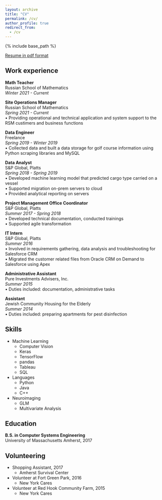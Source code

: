 ```yaml
---
layout: archive
title: "CV"
permalink: /cv/
author_profile: true
redirect_from:
  - /cv
---
```


{% include base_path %}

[Resume in pdf format](/files/Yaroslav_Burdin_resume.pdf)

Work experience
-----

**Math Teacher**  
Russian School of Mathematics  
*Winter 2021 - Current*

**Site Operations Manager**  
Russian School of Mathematics  
*Spring 2021 - Current*  
• Providing operational and technical application and system support to the RSM custimers and business functions

**Data Engineer**  
Freelance  
*Spring 2019 - Winter 2019*  
• Collected data and built a data storage for golf course information using Python scraping libraries and MySQL

**Data Analyst**  
S&P Global, Platts  
*Spring 2018 - Spring 2019*  
• Developed machine learning model that predicted cargo type carried on a vessel  
• Supported migration on-prem servers to cloud  
• Provided analytical reporting on servers

**Project Management Office Coordinator**  
S&P Global, Platts  
*Summer 2017 - Spring 2018*  
• Developed technical documentation, conducted trainings  
• Supported agile transformation

**IT Intern**  
S&P Global, Platts  
*Summer 2016*  
• Involved in requirements gathering, data analysis and troubleshooting for Salesforce CRM  
• Migrated the customer related files from Oracle CRM on Demand to Salesforce using Apex

**Administrative Assistant**  
Pure Investments Advisers, Inc.  
*Summer 2015*  
• Duties included: documentation, administrative tasks

**Assistant**  
Jewish Community Housing for the Elderly  
*Summer 2014*  
• Duties included: preparing apartments for pest disinfection
  
Skills
-----
* Machine Learning
  * Computer Vision
  * Keras
  * TensorFlow
  * pandas
  * Tableau
  * SQL
* Languages
  * Python
  * Java
  * C++
* Neuroimaging
  * GLM
  * Multivariate Analysis

Education
-----
**B.S. in Computer Systems Engineering**\
University of Massachusetts Amherst, 2017

Volunteering
-----
* Shopping Assistant, 2017
  * Amherst Survival Center
* Volunteer at Fort Green Park, 2016
  * New York Cares
* Volunteer at Red Hook Community Farm, 2015
  * New York Cares
